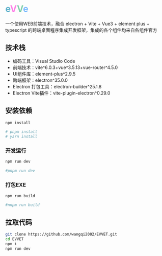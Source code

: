 # <span style="color: #148eb4aa;">e</span><span style="color: #ff40dcaa;">V</span><span style="color: #42b883aa;">V</span><span style="color: #409effaa;">e</span>

一个使用WEB前端技术，融合 electron + Vite + Vue3 + element plus + typescript 的跨端桌面程序集成开发框架，集成的各个组件均来自各组件官方


## 技术栈

- 编码工具：Visual Studio Code
- 前端技术：vite^6.0.3+vue^3.5.13+vue-router^4.5.0
- UI组件库：element-plus^2.9.5
- 跨端框架：electron^35.0.0
- Electron 打包工具：electron-builder^25.1.8
- Electron Vite插件：vite-plugin-electron^0.29.0

## 安装依赖

```bash
npm install

# pnpm install
# yarn install
```

### 开发运行

```bash
npm run dev

#pnpm run dev
```

### 打包EXE

```bash
npm run build

#nnpm run build
```

## 拉取代码

```bash
git clone https://github.com/wangqi2002/EVVET.git
cd EVVET
npm i
npm run dev
```
